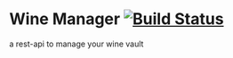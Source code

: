# Wine Manager [![Build Status](https://api.travis-ci.org/kitingChris/wine-manager.svg?branch=master)](https://travis-ci.org/kitingChris/wine-manager)

a rest-api to manage your wine vault